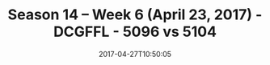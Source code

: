 ---
title: Season 14 – Week 6 (April 23, 2017) - DCGFFL - 5096 vs 5104
teams_score:
- team: 5096
  score: 12
- team: 5104
  score: 35
mvp: Braden, Jamar
game-ball: Jens, Sam Cramer
sportsperson: ''
season: 14
week: 6
date: '2017-04-27T10:50:05'
pageid: season-14-week-6-april-23-2017-5096-vs-5104
---